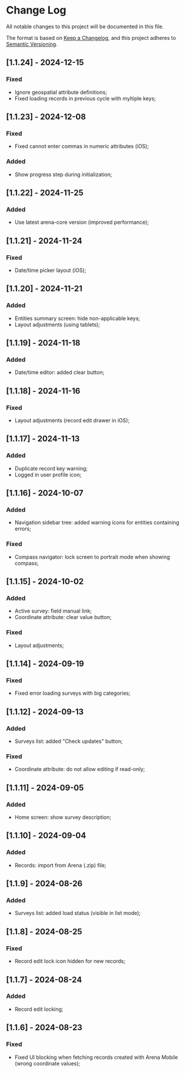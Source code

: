 
# Change Log
All notable changes to this project will be documented in this file.
 
The format is based on [Keep a Changelog](https://keepachangelog.com/en/1.1.0/),
and this project adheres to [Semantic Versioning](https://semver.org/spec/v2.0.0.html).

## [1.1.24] - 2024-12-15
### Fixed
- Ignore geospatial attribute definitions;
- Fixed loading records in previous cycle with myltiple keys;

## [1.1.23] - 2024-12-08
### Fixed
- Fixed cannot enter commas in numeric attributes (iOS);
### Added
- Show progress step during initialization;

## [1.1.22] - 2024-11-25
### Added
- Use latest arena-core version (improved performance);

## [1.1.21] - 2024-11-24
### Fixed
- Date/time picker layout (iOS);

## [1.1.20] - 2024-11-21
### Added
- Entities summary screen: hide non-applicable keys;
- Layout adjustments (using tablets);

## [1.1.19] - 2024-11-18
### Added
- Date/time editor: added clear button;

## [1.1.18] - 2024-11-16
### Fixed
- Layout adjustments (record edit drawer in iOS);

## [1.1.17] - 2024-11-13
### Added
- Duplicate record key warning;
- Logged in user profile icon;

## [1.1.16] - 2024-10-07

### Added
- Navigation sidebar tree: added warning icons for entities containing errors;
### Fixed
- Compass navigator: lock screen to portrait mode when showing compass;

## [1.1.15] - 2024-10-02

### Added
- Active survey: field manual link;
- Coordinate attribute: clear value button;
### Fixed
- Layout adjustments;

## [1.1.14] - 2024-09-19

### Fixed
- Fixed error loading surveys with big categories;

## [1.1.12] - 2024-09-13

### Added
- Surveys list: added "Check updates" button;
### Fixed
- Coordinate attribute: do not allow editing if read-only;

## [1.1.11] - 2024-09-05

### Added
- Home screen: show survey description;

## [1.1.10] - 2024-09-04

### Added
- Records: import from Arena (.zip) file;

## [1.1.9] - 2024-08-26

### Added
- Surveys list: added load status (visible in list mode);

## [1.1.8] - 2024-08-25

### Fixed
- Record edit lock icon hidden for new records;

## [1.1.7] - 2024-08-24

### Added
- Record edit locking;

## [1.1.6] - 2024-08-23
   
### Fixed

- Fixed UI blocking when fetching records created with Arena Mobile (wrong coordinate values);
